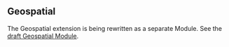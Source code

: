 ## Geospatial

<p class='note'>The Geospatial extension is being rewritten as a separate Module. See the <a href="https://geonovum.github.io/KP-APIs/API-strategie-module-geo">draft Geospatial Module</a>.</p>